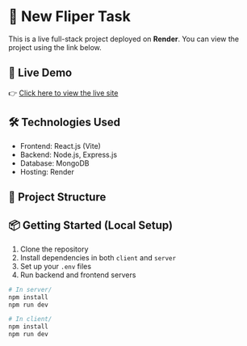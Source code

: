 # 🚀 New Fliper Task

This is a live full-stack project deployed on **Render**. You can view the project using the link below.

## 🔗 Live Demo

👉 [Click here to view the live site](https://new-fliper-task.onrender.com)

## 🛠️ Technologies Used

- Frontend: React.js (Vite)
- Backend: Node.js, Express.js
- Database: MongoDB
- Hosting: Render

## 📁 Project Structure

## 📦 Getting Started (Local Setup)

1. Clone the repository
2. Install dependencies in both `client` and `server`
3. Set up your `.env` files
4. Run backend and frontend servers

```bash
# In server/
npm install
npm run dev

# In client/
npm install
npm run dev
